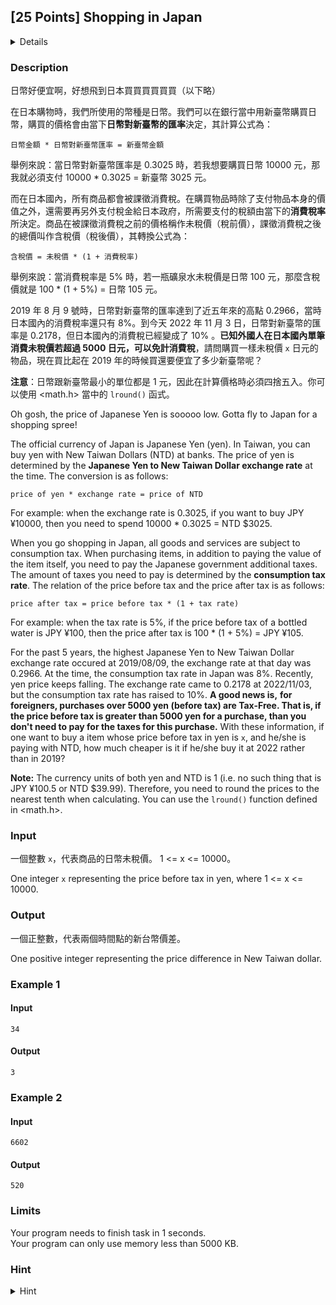 ## [25 Points] Shopping in Japan
<details>
<summary>Details</summary>

Level: Easy  
Tags: Format I/O, Expression, If/else, Basic Types  
Problem ID: [RNP34mvqd-w3](https://ckj.imslab.org/#/problems/RNP34mvqd-w3)  
</details>

### Description
日幣好便宜啊，好想飛到日本買買買買買買（以下略）

在日本購物時，我們所使用的幣種是日幣。我們可以在銀行當中用新臺幣購買日幣，購買的價格會由當下**日幣對新臺幣的匯率**決定，其計算公式為：


```
日幣金額 * 日幣對新臺幣匯率 = 新臺幣金額
```
舉例來說：當日幣對新臺幣匯率是 0.3025 時，若我想要購買日幣 10000 元，那我就必須支付 10000 \* 0.3025 = 新臺幣 3025 元。

而在日本國內，所有商品都會被課徵消費稅。在購買物品時除了支付物品本身的價值之外，還需要再另外支付稅金給日本政府，所需要支付的稅額由當下的**消費稅率**所決定。商品在被課徵消費稅之前的價格稱作未稅價（稅前價），課徵消費稅之後的總價叫作含稅價（稅後價），其轉換公式為：


```
含稅價 = 未稅價 * (1 + 消費稅率)
```
舉例來說：當消費稅率是 5% 時，若一瓶礦泉水未稅價是日幣 100 元，那麼含稅價就是 100 \* (1 + 5%) = 日幣 105 元。

2019 年 8 月 9 號時，日幣對新臺幣的匯率達到了近五年來的高點 0.2966，當時日本國內的消費稅率還只有 8%。到今天 2022 年 11 月 3 日，日幣對新臺幣的匯率是 0.2178，但日本國內的消費稅已經變成了 10% 。**已知外國人在日本國內單筆消費未稅價若超過 5000 日元，可以免計消費稅**，請問購買一樣未稅價 `x` 日元的物品，現在買比起在 2019 年的時候買還要便宜了多少新臺幣呢？

**注意**：日幣跟新臺幣最小的單位都是 1 元，因此在計算價格時必須四捨五入。你可以使用 <math.h> 當中的 `lround()` 函式。

Oh gosh, the price of Japanese Yen is sooooo low. Gotta fly to Japan for a shopping spree!

The official currency of Japan is Japanese Yen (yen). In Taiwan, you can buy yen with New Taiwan Dollars (NTD) at banks. The price of yen is determined by the **Japanese Yen to New Taiwan Dollar exchange rate** at the time. The conversion is as follows:


```
price of yen * exchange rate = price of NTD
```
For example: when the exchange rate is 0.3025, if you want to buy JPY ¥10000, then you need to spend 10000 \* 0.3025 = NTD $3025.

When you go shopping in Japan, all goods and services are subject to consumption tax. When purchasing items, in addition to paying the value of the item itself, you need to pay the Japanese government additional taxes. The amount of taxes you need to pay is determined by the **consumption tax rate**. The relation of the price before tax and the price after tax is as follows:


```
price after tax = price before tax * (1 + tax rate)
```
For example: when the tax rate is 5%, if the price before tax of a bottled water is JPY ¥100, then the price after tax is 100 \* (1 + 5%) = JPY ¥105.

For the past 5 years, the highest Japanese Yen to New Taiwan Dollar exchange rate occured at 2019/08/09, the exchange rate at that day was 0.2966. At the time, the consumption tax rate in Japan was 8%. Recently, yen price keeps falling. The exchange rate came to 0.2178 at 2022/11/03, but the consumption tax rate has raised to 10%. **A good news is,** **for foreigners, purchases over 5000 yen (before tax) are Tax-Free. That is, if the price before tax is greater than 5000 yen for a purchase, than you don't need to pay for the taxes for this purchase.** With these information, if one want to buy a item whose price before tax in yen is `x`, and he/she is paying with NTD, how much cheaper is it if he/she buy it at 2022 rather than in 2019?

**Note:** The currency units of both yen and NTD is 1 (i.e. no such thing that is JPY ¥100.5 or NTD $39.99). Therefore, you need to round the prices to the nearest tenth when calculating. You can use the `lround()` function defined in <math.h>.


### Input
一個整數 `x`，代表商品的日幣未稅價。 1 <= x <= 10000。
One integer `x` representing the price before tax in yen, where 1 <= x <= 10000.
### Output
一個正整數，代表兩個時間點的新台幣價差。
One positive integer representing the price difference in New Taiwan dollar.

### Example 1
#### Input
```
34
```
#### Output
```
3
```

### Example 2
#### Input
```
6602
```
#### Output
```
520
```

### Limits
Your program needs to finish task in 1 seconds.  
Your program can only use memory less than 5000 KB.  

### Hint
<details>
<summary>Hint</summary>
在計算過程中，日幣稅前價、日幣稅後價以及台幣價格皆為整數。 In the calculation, the price before tax in yen, the price after tax in yen and the price in NTD all need to be integers.
</details>
